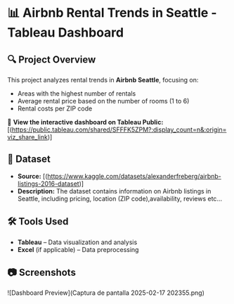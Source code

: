 # 📊 Airbnb Rental Trends in Seattle - Tableau Dashboard  

## 🔍 Project Overview  
This project analyzes rental trends in **Airbnb Seattle**, focusing on:  
- Areas with the highest number of rentals  
- Average rental price based on the number of rooms (1 to 6)  
- Rental costs per ZIP code  

🔗 **View the interactive dashboard on Tableau Public:** [(https://public.tableau.com/shared/SFFFK5ZPM?:display_count=n&:origin=viz_share_link)]  

## 📂 Dataset  
- **Source:** [(https://www.kaggle.com/datasets/alexanderfreberg/airbnb-listings-2016-dataset)]  
- **Description:** The dataset contains information on Airbnb listings in Seattle, including pricing, location (ZIP code),availability, reviews etc...  

## 🛠️ Tools Used  
- **Tableau** – Data visualization and analysis  
- **Excel** (if applicable) – Data preprocessing  

## 📷 Screenshots  
![Dashboard Preview](Captura de pantalla 2025-02-17 202355.png)  
